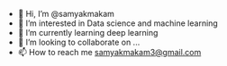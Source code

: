 - 👋 Hi, I’m @samyakmakam
- 👀 I’m interested in Data science and machine learning
- 🌱 I’m currently learning deep learning
- 💞️ I’m looking to collaborate on ...
- 📫 How to reach me samyakmakam3@gmail.com

<!---
samyakmakam/samyakmakam is a ✨ special ✨ repository because its `README.md` (this file) appears on your GitHub profile.
You can click the Preview link to take a look at your changes.
--->
